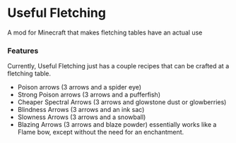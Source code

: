 # Useful Fletching

A mod for Minecraft that makes fletching tables have an actual use

### Features
Currently, Useful Fletching just has a couple recipes that can be crafted at a fletching table.
* Poison arrows (3 arrows and a spider eye)
* Strong Poison arrows (3 arrows and a pufferfish)
* Cheaper Spectral Arrows (3 arrows and glowstone dust or glowberries)
* Blindness Arrows (3 arrows and an ink sac)
* Slowness Arrows (3 arrows and a snowball)
* Blazing Arrows (3 arrows and blaze powder) essentially works like a Flame bow, except without the need for an enchantment.